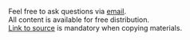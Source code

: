 
Feel free to ask questions via [email](mailto:stewiekillsloiss@gmail.com).  
All content is available for free distribution.  
[Link to source](https://github.com/XOP/css-codeguide) is mandatory when copying materials.
